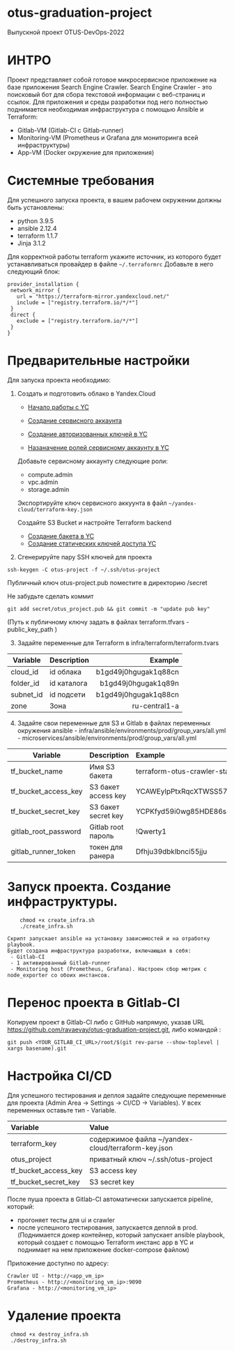 # otus-graduation-project
Выпускной проект OTUS-DevOps-2022

# ИНТРО

Проект представляет собой готовое микросервисное приложение на базе приложения Search Engine Crawler.
Search Engine Crawler - это поисковый бот для сбора текстовой информации с веб-страниц и ссылок.
Для приложения и среды разработки под него полностью поднимается необходимая инфраструктура с помощью Ansible и Terraform:
 - Gitlab-VM (Gitlab-CI c Gitlab-runner)
 - Monitoring-VM (Prometheus и Grafana для мониторинга всей инфраструктуры)
 - App-VM (Docker окружение для приложения)

# Системные требования

Для успешного запуска проекта, в вашем рабочем окружении должны быть установлены:

- python 3.9.5
- ansible 2.12.4
- terraform 1.1.7
- Jinja 3.1.2

Для корректной работы terraform укажите источник, из которого будет устанавливаться провайдер в файле ``` ~/.terraformrc ```
Добавьте в него следующий блок:

 ```
 provider_installation {
  network_mirror {
    url = "https://terraform-mirror.yandexcloud.net/"
    include = ["registry.terraform.io/*/*"]
  }
  direct {
    exclude = ["registry.terraform.io/*/*"]
  }
}
```
  

# Предварительные настройки

 Для запуска проекта необходимо:
  1. Cоздать и подготовить облако в Yandex.Cloud
  
     - [Начало работы с YC](https://cloud.yandex.ru/docs/overview/quickstart)
     
     - [Создание сервисного аккаунта](https://cloud.yandex.ru/docs/iam/operations/sa/create)

     - [Создание авторизованных ключей в YC](https://cloud.yandex.ru/docs/iam/operations/authorized-key/create)
     
     - [Назаначение ролей сервисному аккаунту в YC](https://cloud.yandex.ru/docs/iam/operations/sa/assign-role-for-sa)
     
     Добавьте сервисному аккаунту следующие роли:
     - compute.admin
     - vpc.admin
     - storage.admin
     
     Экспортируйте ключ сервисного аккуунта в файл  ``` ~/yandex-cloud/terraform-key.json ```
     
     Создайте S3 Bucket и настройте Terraform backend
       - [Создание бакета в YC](https://cloud.yandex.ru/docs/storage/operations/buckets/create)
       - [Создание статических ключей доступа YC](https://cloud.yandex.ru/docs/iam/operations/sa/create-access-key)

  2. Сгенерируйте пару SSH ключей для проекта
   `````
   ssh-keygen -C otus-project -f ~/.ssh/otus-project
   `````
   Публичный ключ otus-project.pub поместите в директорию /secret
   
   Не забудьте сделать коммит
   ````
   git add secret/otus_project.pub && git commit -m "update pub key"
   ````
  
  (Путь к публичному ключу задать в файлах terraform.tfvars - public_key_path )
  
  3. Задайте переменные для Terraform в infra/terraform/terraform.tvars
  
| Variable      | Description   | Example             |
| ------------- |:------------- | -------------------:|
| cloud_id      |id облака      |b1gd49j0hgugak1q88cn |
| folder_id     |id каталога    |b1gd49j0hgugak1q89n  |
| subnet_id     |id подсети     |b1gd49j0hgugak1q88cn |
| zone          |Зона           | ru-central1-a       |

  4. Задайте свои переменные для S3 и Gitlab в файлах переменных окружения ansible
    - infra/ansible/environments/prod/group_vars/all.yml
    - microservices/ansible/environments/prod/group_vars/all.yml
 
 | Variable             | Description           | Example                                 |
 | -------------------- |:--------------------- |:-------------------------------------   |
 | tf_bucket_name       |Имя S3 бакета          |terraform-otus-crawler-state             |
 | tf_bucket_access_key |S3 бакет access key    |YCAWEylpPtxRqcXTWSS57Ssw2                |
 | tf_bucket_secret_key |S3 бакет secret key    |YCPKfyd59i0wg85HDE86s8tr7s+pwL9GPXVBYeF5 |
 | gitlab_root_password |Gitlab root пароль     |!Qwerty1                                 |
 | gitlab_runner_token  |токен для ранера       |Dfhju39dbklbnci55jju                     |
 

# Запуск проекта. Создание инфраструктуры.
```
    chmod +x create_infra.sh
    ./create_infra.sh
```

    Cкрипт запускает ansible на установку зависимостей и на отработку playbook.
    Будет создана инфраструктура разработки, включающая в себя:
     - Gitlab-CI
     - 1 активированный Gitlab-runner
     - Monitoring host (Prometheus, Grafana). Настроен сбор метрик с node_exporter со обоих инстансов.
     

# Перенос проекта в Gitlab-CI

Копируем проект в Gitlab-CI либо с GitHub напрямую, указав URL https://github.com/ravaevay/otus-graduation-project.git, либо командой :
``` 
git push <YOUR_GITLAB_CI_URL>/root/$(git rev-parse --show-toplevel | xargs basename).git
```

# Настройка CI/CD

Для успешного тестирования и деплоя задайте следующие переменные для проекта (Admin Area -> Settings -> CI/CD -> Variables). У всех переменных оставьте тип - Variable.

   | Variable             | Value                                             | 
   | :-------------       |:-------------                                     |
   | terraform_key        |содержимое файла ~/yandex-cloud/terraform-key.json |
   | otus_project         |приватный ключ ~/.ssh/otus-project                 |
   | tf_bucket_access_key |S3 access key                                      |
   | tf_bucket_secret_key |S3 secret key                                      |

После пуша проекта в Gitlab-CI автоматически запускается pipeline, который:
 - прогоняет тесты для ui и crawler
 - после успешного тестирования, запускается деплой в prod. (Поднимается докер контейнер, который запускает ansible playbook, который создает с помощью Terraform инстанс app в YC и поднимает на нем приложение docker-compose файлом)
 
 Приложение доступно по адресу:
 ```
 Crawler UI - http://<app_vm_ip>
 Prometheus - http://<monitoring_vm_ip>:9090
 Grafana - http://<monitoring_vm_ip>
 ```
# Удаление проекта

 ```
  chmod +x destroy_infra.sh
  ./destroy_infra.sh
 ```